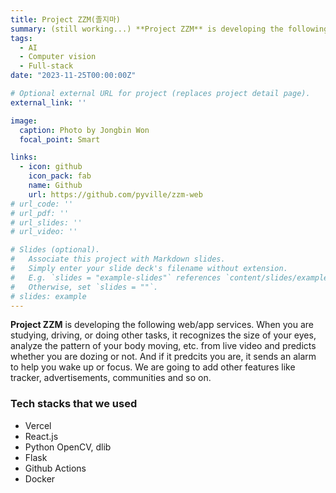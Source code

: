 ```yaml
---
title: Project ZZM(졸지마)
summary: (still working...) **Project ZZM** is developing the following web/app services. that recognizes and alarms whether the user is dozing or not.
tags:
  - AI
  - Computer vision
  - Full-stack
date: "2023-11-25T00:00:00Z"

# Optional external URL for project (replaces project detail page).
external_link: ''

image:
  caption: Photo by Jongbin Won
  focal_point: Smart

links:
  - icon: github
    icon_pack: fab
    name: Github
    url: https://github.com/pyville/zzm-web
# url_code: ''
# url_pdf: ''
# url_slides: ''
# url_video: ''

# Slides (optional).
#   Associate this project with Markdown slides.
#   Simply enter your slide deck's filename without extension.
#   E.g. `slides = "example-slides"` references `content/slides/example-slides.md`.
#   Otherwise, set `slides = ""`.
# slides: example
---
```


**Project ZZM** is developing the following web/app services. When you are studying, driving, or doing other tasks, it recognizes the size of your eyes, analyze the pattern of your body moving, etc. from live video and predicts whether you are dozing or not. And if it predcits you are, it sends an alarm to help you wake up or focus. We are going to add other features like tracker, advertisements, communities and so on. 

### Tech stacks that we used
- Vercel
- React.js
- Python OpenCV, dlib
- Flask
- Github Actions
- Docker
